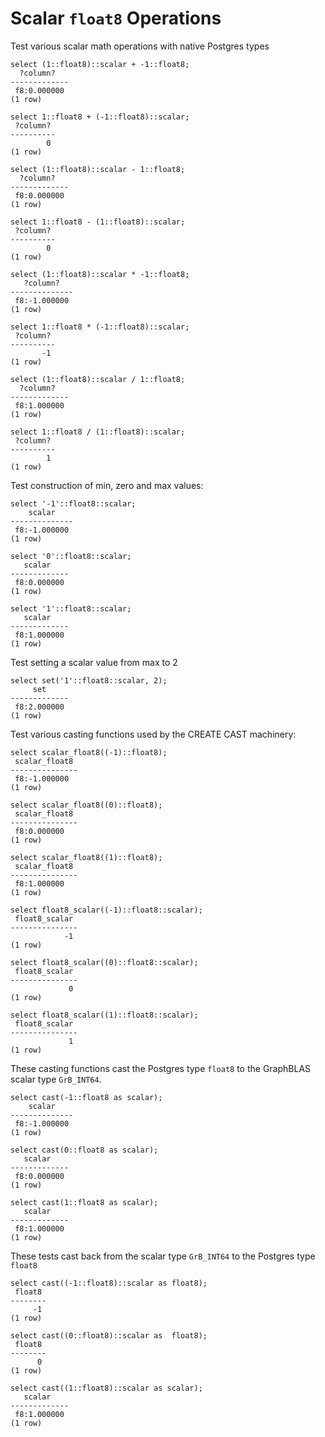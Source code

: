 # Scalar `float8` Operations

Test various scalar math operations with native Postgres types
``` postgres-console
select (1::float8)::scalar + -1::float8;
  ?column?   
-------------
 f8:0.000000
(1 row)

select 1::float8 + (-1::float8)::scalar;
 ?column? 
----------
        0
(1 row)

select (1::float8)::scalar - 1::float8;
  ?column?   
-------------
 f8:0.000000
(1 row)

select 1::float8 - (1::float8)::scalar;
 ?column? 
----------
        0
(1 row)

select (1::float8)::scalar * -1::float8;
   ?column?   
--------------
 f8:-1.000000
(1 row)

select 1::float8 * (-1::float8)::scalar;
 ?column? 
----------
       -1
(1 row)

select (1::float8)::scalar / 1::float8;
  ?column?   
-------------
 f8:1.000000
(1 row)

select 1::float8 / (1::float8)::scalar;
 ?column? 
----------
        1
(1 row)

```
Test construction of min, zero and max values:
``` postgres-console
select '-1'::float8::scalar;
    scalar    
--------------
 f8:-1.000000
(1 row)

select '0'::float8::scalar;
   scalar    
-------------
 f8:0.000000
(1 row)

select '1'::float8::scalar;
   scalar    
-------------
 f8:1.000000
(1 row)

```
Test setting a scalar value from max to 2
``` postgres-console
select set('1'::float8::scalar, 2);
     set     
-------------
 f8:2.000000
(1 row)

```
Test various casting functions used by the CREATE CAST machinery:
``` postgres-console
select scalar_float8((-1)::float8);
 scalar_float8 
---------------
 f8:-1.000000
(1 row)

select scalar_float8((0)::float8);
 scalar_float8 
---------------
 f8:0.000000
(1 row)

select scalar_float8((1)::float8);
 scalar_float8 
---------------
 f8:1.000000
(1 row)

select float8_scalar((-1)::float8::scalar);
 float8_scalar 
---------------
            -1
(1 row)

select float8_scalar((0)::float8::scalar);
 float8_scalar 
---------------
             0
(1 row)

select float8_scalar((1)::float8::scalar);
 float8_scalar 
---------------
             1
(1 row)

```
These casting functions cast the Postgres type `float8` to the
GraphBLAS scalar type `GrB_INT64`.
``` postgres-console
select cast(-1::float8 as scalar);
    scalar    
--------------
 f8:-1.000000
(1 row)

select cast(0::float8 as scalar);
   scalar    
-------------
 f8:0.000000
(1 row)

select cast(1::float8 as scalar);
   scalar    
-------------
 f8:1.000000
(1 row)

```
These tests cast back from the scalar type `GrB_INT64` to the
Postgres type `float8`
``` postgres-console
select cast((-1::float8)::scalar as float8);
 float8 
--------
     -1
(1 row)

select cast((0::float8)::scalar as  float8);
 float8 
--------
      0
(1 row)

select cast((1::float8)::scalar as scalar);
   scalar    
-------------
 f8:1.000000
(1 row)

```